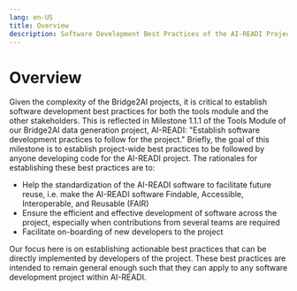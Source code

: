 ```yaml
---
lang: en-US
title: Overview
description: Software Development Best Practices of the AI-READI Project
---
```


# Overview

Given the complexity of the Bridge2AI projects, it is critical to establish software development best practices for both the tools module and the other stakeholders. This is reflected in Milestone 1.1.1 of the Tools Module of our Bridge2AI data generation project, AI-READI: "Establish software development practices to follow for the project." Briefly, the goal of this milestone is to establish project-wide best practices to be followed by anyone developing code for the AI-READI project. The rationales for establishing these best practices are to:

- Help the standardization of the AI-READI software to facilitate future reuse, i.e. make the AI-READI software Findable, Accessible, Interoperable, and Reusable (FAIR)
- Ensure the efficient and effective development of software across the project, especially when contributions from several teams are required
- Facilitate on-boarding of new developers to the project

Our focus here is on establishing actionable best practices that can be directly implemented by developers of the project. These best practices are intended to remain general enough such that they can apply to any software development project within AI-READI.
